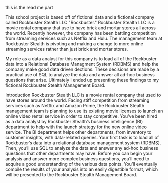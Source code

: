 this is the read me part 

This school project is based off of fictional data and a fictional company called Rockbuster Stealth LLC "Rockbuster." 
Rockbuster Stealth LLC is a movie rental company that use to have brick and mortar stores all across
the world.  Recently however, the company has been battling competition from streaming services such as
Netflix and Hulu.  The management team at Rockbuster Stealth is pivoting and making a change to more 
online streaming services rather than just brick and mortar stores.  

My role as a data analyst for this company is to load all of the Rockbuster data into a Relational Database Managment System
(RDBMS)  and help the company make good data driven dections.  These decisions are made by a practical use of SQL to analyze the data
and answer all ad-hoc business questions that arise.  Ultimately I ended up presenting these findings to my fictional Rockbuster Stealth
Management Board. 

Introduction
Rockbuster Stealth LLC is a movie rental company that used to have stores around the
world. Facing stiff competition from streaming services such as Netflix and Amazon Prime,
the Rockbuster Stealth management team is planning to use its existing movie licenses to
launch an online video rental service in order to stay competitive.
You’ve been hired as a data analyst by Rockbuster Stealth’s business intelligence (BI)
department to help with the launch strategy for the new online video service. The BI
department helps other departments, from inventory to customer insights, with data-related
queries. Your first task is to load all of Rockbuster’s data into a relational database
management system (RDBMS). Then, you’ll use SQL to analyze the data and answer any
ad-hoc business questions that other departments may have.
Before you can begin your analysis and answer more complex business questions, you’ll
need to acquire a good understanding of the various data points. You’ll eventually compile
the results of your analysis into an easily digestible format, which will be presented to the
Rockbuster Stealth Management Board.
